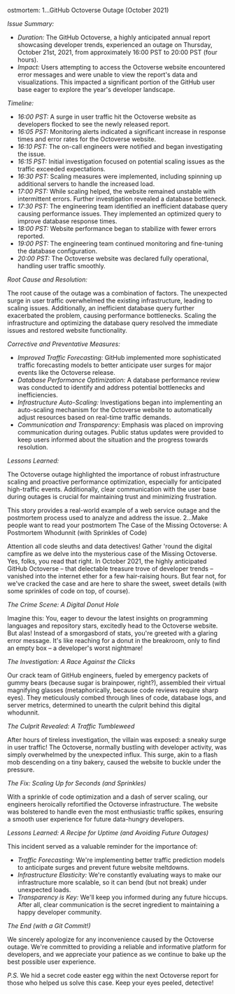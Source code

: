 ostmortem:
1...GitHub Octoverse Outage (October 2021)

*Issue Summary:*

* *Duration:* The GitHub Octoverse, a highly anticipated annual report showcasing developer trends, experienced an outage on Thursday, October 21st, 2021, from approximately 16:00 PST to 20:00 PST (four hours).
* *Impact:* Users attempting to access the Octoverse website encountered error messages and were unable to view the report's data and visualizations. This impacted a significant portion of the GitHub user base eager to explore the year's developer landscape.

*Timeline:*

* *16:00 PST:*  A surge in user traffic hit the Octoverse website as developers flocked to see the newly released report.
* *16:05 PST:*  Monitoring alerts indicated a significant increase in response times and error rates for the Octoverse website.
* *16:10 PST:*  The on-call engineers were notified and began investigating the issue.
* *16:15 PST:*  Initial investigation focused on potential scaling issues as the traffic exceeded expectations.
* *16:30 PST:*  Scaling measures were implemented, including spinning up additional servers to handle the increased load.
* *17:00 PST:*  While scaling helped, the website remained unstable with intermittent errors. Further investigation revealed a database bottleneck. 
* *17:30 PST:*  The engineering team identified an inefficient database query causing performance issues. They implemented an optimized query to improve database response times.
* *18:00 PST:*  Website performance began to stabilize with fewer errors reported.
* *19:00 PST:*  The engineering team continued monitoring and fine-tuning the database configuration.
* *20:00 PST:*  The Octoverse website was declared fully operational, handling user traffic smoothly.

*Root Cause and Resolution:*

The root cause of the outage was a combination of factors. The unexpected surge in user traffic overwhelmed the existing infrastructure, leading to scaling issues. Additionally, an inefficient database query further exacerbated the problem, causing performance bottlenecks. Scaling the infrastructure and optimizing the database query resolved the immediate issues and restored website functionality.

*Corrective and Preventative Measures:*

* *Improved Traffic Forecasting:*  GitHub implemented more sophisticated traffic forecasting models to better anticipate user surges for major events like the Octoverse release.
* *Database Performance Optimization:*  A database performance review was conducted to identify and address potential bottlenecks and inefficiencies.
* *Infrastructure Auto-Scaling:*  Investigations began into implementing an auto-scaling mechanism for the Octoverse website to automatically adjust resources based on real-time traffic demands.
* *Communication and Transparency:*  Emphasis was placed on improving communication during outages. Public status updates were provided to keep users informed about the situation and the progress towards resolution.

*Lessons Learned:*

The Octoverse outage highlighted the importance of robust infrastructure scaling and proactive performance optimization, especially for anticipated high-traffic events.  Additionally, clear communication with the user base during outages is crucial for maintaining trust and minimizing frustration. 

This  story provides a real-world example of a web service outage and the postmortem process used to analyze and address the issue.
2...Make people want to read your postmortem
 The Case of the Missing Octoverse: A Postmortem Whodunnit (with Sprinkles of Code)

Attention all code sleuths and data detectives! Gather 'round the digital campfire as we delve into the mysterious case of the Missing Octoverse. Yes, folks, you read that right. In October 2021, the highly anticipated GitHub Octoverse – that delectable treasure trove of developer trends – vanished into the internet ether for a few hair-raising hours. But fear not, for we've cracked the case and are here to share the sweet, sweet details (with some sprinkles of code on top, of course).

*The Crime Scene: A Digital Donut Hole*

Imagine this: You, eager to devour the latest insights on programming languages and repository stars, excitedly head to the Octoverse website. But alas! Instead of a smorgasbord of stats, you're greeted with a glaring error message. It's like reaching for a donut in the breakroom, only to find an empty box – a developer's worst nightmare!

*The Investigation: A Race Against the Clicks*

Our crack team of GitHub engineers, fueled by emergency packets of gummy bears (because sugar is brainpower, right?), assembled their virtual magnifying glasses (metaphorically, because code reviews require sharp eyes). They meticulously combed through lines of code, database logs, and server metrics, determined to unearth the culprit behind this digital whodunnit.

*The Culprit Revealed: A Traffic Tumbleweed*

After hours of tireless investigation, the villain was exposed: a sneaky surge in user traffic! The Octoverse, normally bustling with developer activity, was simply overwhelmed by the unexpected influx. This surge, akin to a flash mob descending on a tiny bakery, caused the website to buckle under the pressure.

*The Fix: Scaling Up for Seconds (and Sprinkles)*

With a sprinkle of code optimization and a dash of server scaling, our engineers heroically refortified the Octoverse infrastructure. The website was bolstered to handle even the most enthusiastic traffic spikes, ensuring a smooth user experience for future data-hungry developers.

*Lessons Learned: A Recipe for Uptime (and Avoiding Future Outages)*

This incident served as a valuable reminder for the importance of:

* *Traffic Forecasting:* We're implementing better traffic prediction models to anticipate surges and prevent future website meltdowns.
* *Infrastructure Elasticity:* We're constantly evaluating ways to make our infrastructure more scalable, so it can bend (but not break) under unexpected loads.
* *Transparency is Key:* We'll keep you informed during any future hiccups. After all, clear communication is the secret ingredient to maintaining a happy developer community.

*The End (with a Git Commit!)*

We sincerely apologize for any inconvenience caused by the Octoverse outage. We're committed to providing a reliable and informative platform for developers, and we appreciate your patience as we continue to bake up the best possible user experience. 

*P.S.* We hid a secret code easter egg within the next Octoverse report for those who helped us solve this case. Keep your eyes peeled, detective!
